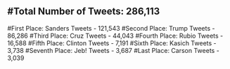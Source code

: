 #Total Number of Tweets: 286,113 
---
#First Place: Sanders Tweets - 121,543
#Second Place: Trump Tweets - 86,286
#Third Place: Cruz Tweets - 44,043
#Fourth Place: Rubio Tweets - 16,588
#Fifth Place: Clinton Tweets - 7,191
#Sixth Place: Kasich Tweets - 3,738
#Seventh Place: Jeb! Tweets - 3,687
#Last Place: Carson Tweets - 3,039
